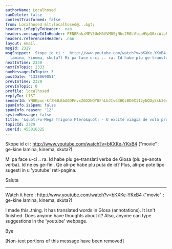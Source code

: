 ```yaml
---
authorName: Localhosed
canDelete: false
contentTrasformed: false
from: Localhosed &lt;localhosed@...&gt;
headers.inReplyToHeader: .nan
headers.messageIdInHeader: PENBRnkzMEV5UnM5VVM0SjNhc2R0LVlqaHVpQ0xiWlpRcEJEazl0ZFEzMVRBQWU1eHQyd0BtYWlsLmdtYWlsLmNvbT4=
headers.referencesHeader: .nan
layout: email
msgId: 2329
msgSnippet: 'Skope id ci :  http://www.youtube.com/watch?v=bKXKe-YKxB4 ( movie : ge-kine
  lamina, kinema, skuta?) Mi pa face u-ci .. ra. Id habe plu ge-translati verba de'
nextInTime: 2330
nextInTopic: 2333
numMessagesInTopic: 3
postDate: '1338069051'
prevInTime: 2328
prevInTopic: 0
profile: localhosed
replyTo: LIST
senderId: YNHKpoc-kfZH4LBbA0DPnvxZ6D2NQY8FhLbJIv63HQzBD0X112yNQDySsk36qgWQ3D--znm7cOfPgn4vFvv8NjCc05bZD_3B
spamInfo.isSpam: false
spamInfo.reason: '12'
systemMessage: false
title: '&quot;Fo-Mega Trigono Ptero&quot; - U excite viagia de vola pro Glosa'
topicId: 2329
userId: 455016325
---
```


Skope id ci :  http://www.youtube.com/watch?v=bKXKe-YKxB4
("movie" : ge-kine lamina, kinema, skuta?)

Mi pa face u-ci .. ra.
Id habe plu ge-translati verba de Glosa (plu ge-anota verba).
Id ne es ge-fini.
Qe ali-pe habe plu puta de id?
Plus, ali-pe pote tipo sugesti in u 'youtube' reti-pagina.

Saluta

----------------------

Watch it here : http://www.youtube.com/watch?v=bKXKe-YKxB4
("movie" :  ge-kine lamina, kinema, skuta?)

I made this..thing.
It has translated words in Glosa (annotations).
It isn't finished.
Does anyone have thoughts about it?
Also, anyone can type suggestions in the 'youtube' webpage.

Bye


[Non-text portions of this message have been removed]


